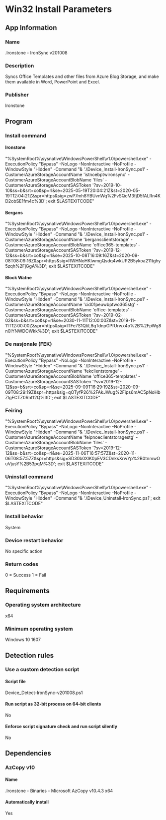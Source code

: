 # Win32 Install Parameters



## App Information
### Name
.Ironstone - IronSync v201008

### Description
Syncs Office Templates and other files from Azure Blog Storage, and make them available in Word, PowerPoint and Excel.

### Publisher
Ironstone



## Program
### Install command
#### Ironstone
"%SystemRoot%\sysnative\WindowsPowerShell\v1.0\powershell.exe" -ExecutionPolicy "Bypass" -NoLogo -NonInteractive -NoProfile -WindowStyle "Hidden" -Command "& '.\Device_Install-IronSync.ps1' -CustomerAzureStorageAccountName 'istnoebptwironsync' -CustomerAzureStorageAccountBlobName 'files' -CustomerAzureStorageAccountSASToken '?sv=2019-10-10&ss=b&srt=co&sp=rl&se=2025-05-19T20:04:21Z&st=2020-05-19T12:04:21Z&spr=https&sig=zwP7mh8YBUvnWq%2FvSQcM3fjD5fALRn4KD2obSE1fm4c%3D'; exit $LASTEXITCODE"

#### Bergans
"%SystemRoot%\sysnative\WindowsPowerShell\v1.0\powershell.exe" -ExecutionPolicy "Bypass" -NoLogo -NonInteractive -NoProfile -WindowStyle "Hidden" -Command "& '.\Device_Install-IronSync.ps1' -CustomerAzureStorageAccountName 'bergansclientstorage' -CustomerAzureStorageAccountBlobName 'office365-templates' -CustomerAzureStorageAccountSASToken '?sv=2019-12-12&ss=b&srt=co&sp=rl&se=2025-10-08T16:09:16Z&st=2020-09-08T08:09:16Z&spr=https&sig=RWHNoHKIwmgQsdq4wkUP2B5ykoa211tghy5zqh%2FjGgA%3D'; exit $LASTEXITCODE"

#### Block Watne
"%SystemRoot%\sysnative\WindowsPowerShell\v1.0\powershell.exe" -ExecutionPolicy "Bypass" -NoLogo -NonInteractive -NoProfile -WindowStyle "Hidden" -Command "& '.\Device_Install-IronSync.ps1' -CustomerAzureStorageAccountName 'cid01peuwbptwo365stg' -CustomerAzureStorageAccountBlobName 'office-templates' -CustomerAzureStorageAccountSASToken '?sv=2019-02-02&ss=b&srt=co&sp=rl&se=2030-11-11T12:00:00Z&st=2019-11-11T12:00:00Z&spr=https&sig=ITFe7S1QtiL8qTdnpGPfUrwx4o%2B%2FpWg8n0IYNWDOWkk%3D'; exit $LASTEXITCODE"

### De nasjonale (FEK)
"%SystemRoot%\sysnative\WindowsPowerShell\v1.0\powershell.exe" -ExecutionPolicy "Bypass" -NoLogo -NonInteractive -NoProfile -WindowStyle "Hidden" -Command "& '.\Device_Install-IronSync.ps1' -CustomerAzureStorageAccountName 'fekclientstorage' -CustomerAzureStorageAccountBlobName 'office365-templates' -CustomerAzureStorageAccountSASToken '?sv=2019-12-12&ss=b&srt=co&sp=rl&se=2025-09-09T16:29:19Z&st=2020-09-09T08:29:19Z&spr=https&sig=qOTyfP26%2FAkJWug%2Fips6mAC5pNoHbZlgFCTZ0Rnt12Q%3D'; exit $LASTEXITCODE"

### Feiring
"%SystemRoot%\sysnative\WindowsPowerShell\v1.0\powershell.exe" -ExecutionPolicy "Bypass" -NoLogo -NonInteractive -NoProfile -WindowStyle "Hidden" -Command "& '.\Device_Install-IronSync.ps1' -CustomerAzureStorageAccountName 'feipnoeclientstoragestg' -CustomerAzureStorageAccountBlobName 'files' -CustomerAzureStorageAccountSASToken '?sv=2019-12-12&ss=b&srt=co&sp=rl&se=2025-11-06T16:57:57Z&st=2020-11-06T08:57:57Z&spr=https&sig=SD30b0XlK0pEV3CDnksXrwYp%2B0tnmwOuVjusY%2B53pqM%3D'; exit $LASTEXITCODE"

### Uninstall command
"%SystemRoot%\sysnative\WindowsPowerShell\v1.0\powershell.exe" -ExecutionPolicy "Bypass" -NoLogo -NonInteractive -NoProfile -WindowStyle "Hidden" -Command "& '.\Device_Uninstall-IronSync.ps1'; exit $LASTEXITCODE"

### Install behavior
System

### Device restart behavior
No specific action

### Return codes
0 = Success
1 = Fail



## Requirements
### Operating system architecture
x64

### Minimum operating system
Windows 10 1607



## Detection rules
### Use a custom detection script
#### Script file
Device_Detect-IronSync-v201008.ps1
#### Run script as 32-bit process on 64-bit clients
No
#### Enforce script signature check and run script silently
No



## Dependencies
### AzCopy v10
#### Name
.Ironstone - Binaries - Microsoft AzCopy v10.4.3 x64
#### Automatically install
Yes